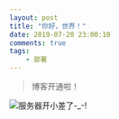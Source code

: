 ```yaml
---
layout: post
title: "你好，世界！"
date: 2019-07-20 23:00:10
comments: true
tags: 
	- 部署 
---
```


> 博客开通啦！

<!-- more -->

![服务器开小差了-_-!](/assets/blogImg/first.jpg) 
     
